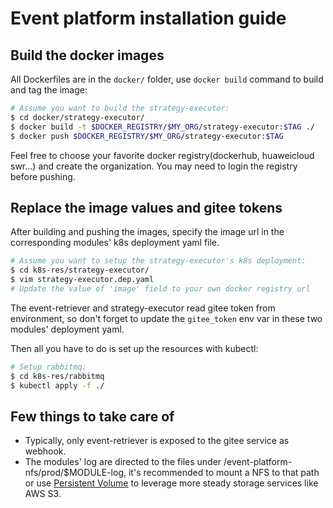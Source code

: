 # Event platform installation guide

## Build the docker images

All Dockerfiles are in the `docker/` folder, use `docker build` command to build and tag the image:

```bash
# Assume you want to build the strategy-executor:
$ cd docker/strategy-executor/
$ docker build -t $DOCKER_REGISTRY/$MY_ORG/strategy-executor:$TAG ./
$ docker push $DOCKER_REGISTRY/$MY_ORG/strategy-executor:$TAG
```

Feel free to choose your favorite docker registry(dockerhub, huaweicloud swr...) and create the organization. You may need to login the registry before pushing.


## Replace the image values and gitee tokens
After building and pushing the images, specify the image url in the corresponding modules' k8s deployment yaml file.

```bash
# Assume you want to setup the strategy-executor's k8s deployment:
$ cd k8s-res/strategy-executor/
$ vim strategy-executor.dep.yaml
# Update the value of 'image' field to your own docker registry url
```

The event-retriever and strategy-executor read gitee token from environment, so don't forget to update the `gitee_token` env var in these two modules' deployment yaml.

Then all you have to do is set up the resources with kubectl:
```bash
# Setup rabbitmq:
$ cd k8s-res/rabbitmq
$ kubectl apply -f ./
```

## Few things to take care of

- Typically, only event-retriever is exposed to the gitee service as webhook.
- The modules' log are directed to the files under /event-platform-nfs/prod/$MODULE-log, it's recommended to mount a NFS to that path or use [Persistent Volume](https://kubernetes.io/docs/concepts/storage/persistent-volumes/) to leverage more steady storage services like AWS S3.
